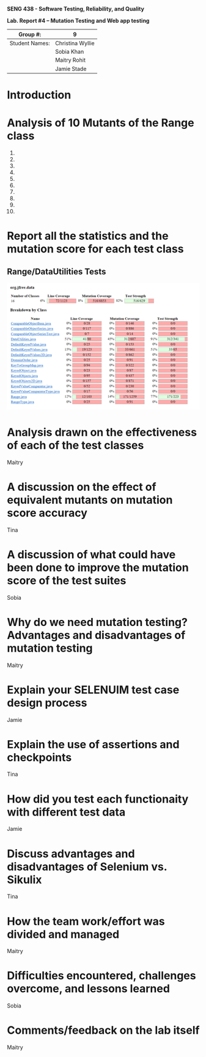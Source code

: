 **SENG 438 - Software Testing, Reliability, and Quality**

**Lab. Report \#4 – Mutation Testing and Web app testing**

| Group \#:      |  9                 |
| -------------- | ------------------ |
| Student Names: |  Christina Wyllie  |
|                |  Sobia Khan        |
|                |  Maitry Rohit      |
|                |  Jamie Stade       |

# Introduction


# Analysis of 10 Mutants of the Range class 
1.
2.
3.
4.
5.
6.
7.
8.
9.
10.

# Report all the statistics and the mutation score for each test class
## Range/DataUtilities Tests
![alt text](https://github.com/seng438-winter-2023/seng438-a4-christinaWyllie/blob/main/Images/PITOverview.png) 

# Analysis drawn on the effectiveness of each of the test classes
Maitry

# A discussion on the effect of equivalent mutants on mutation score accuracy

Tina 
# A discussion of what could have been done to improve the mutation score of the test suites
Sobia

# Why do we need mutation testing? Advantages and disadvantages of mutation testing

Maitry
# Explain your SELENUIM test case design process
Jamie

# Explain the use of assertions and checkpoints
Tina

# How did you test each functionaity with different test data
Jamie

# Discuss advantages and disadvantages of Selenium vs. Sikulix
Tina 

# How the team work/effort was divided and managed
Maitry 

# Difficulties encountered, challenges overcome, and lessons learned
Sobia

# Comments/feedback on the lab itself
Maitry

